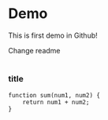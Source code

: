# Demo

This is first demo in Github!

Change readme

#

### title

```
function sum(num1, num2) {
    return num1 + num2;
}
```
